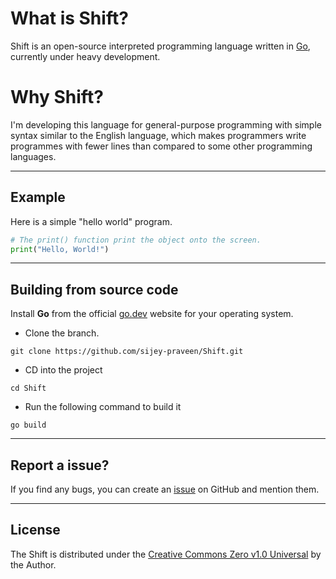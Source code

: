 # What is Shift?

Shift is an open-source interpreted programming language written in [Go](https://go.dev/), currently under heavy development.

# Why Shift?

I'm developing this language for general-purpose programming with simple syntax similar to the English language, which makes programmers write programmes with fewer lines than compared to some other programming languages.

---

## Example

Here is a simple "hello world" program.

```py
# The print() function print the object onto the screen.
print("Hello, World!")
```

---

## Building from source code

Install **Go** from the official [go.dev](https://go.dev/) website for your operating system.

- Clone the branch.
```
git clone https://github.com/sijey-praveen/Shift.git
```

- CD into the project
```
cd Shift
```

- Run the following command to build it
```
go build
```

---

## Report a issue?

If you find any bugs, you can create an [issue](https://github.com/sijey-praveen/Shift/issues) on GitHub and mention them.

---

## License

<!-- *Copyright (c) 2020 - present, Sijey. All rights reserved.* -->

The Shift is distributed under the [Creative Commons Zero v1.0 Universal](https://creativecommons.org/) by the Author.
